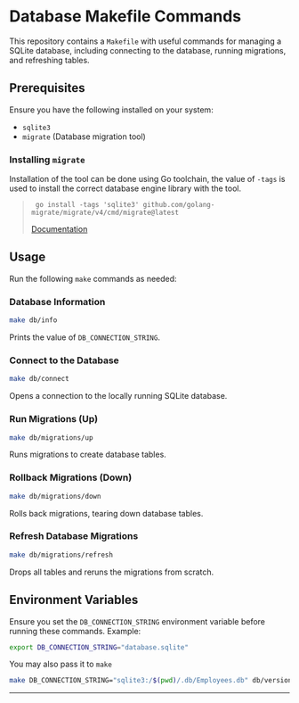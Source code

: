 # Database Makefile Commands

This repository contains a `Makefile` with useful commands for managing a SQLite
database, including connecting to the database, running migrations, and
refreshing tables.

## Prerequisites

Ensure you have the following installed on your system:

- `sqlite3`
- `migrate` (Database migration tool)

### Installing `migrate`

Installation of the tool can be done using Go toolchain, the value of `-tags` is
used
to install the correct database engine library with the tool.

> ```shell
>  go install -tags 'sqlite3' github.com/golang-migrate/migrate/v4/cmd/migrate@latest
> ```
>
> [Documentation][1]

## Usage

Run the following `make` commands as needed:

### Database Information

```sh
make db/info
```

Prints the value of `DB_CONNECTION_STRING`.

### Connect to the Database

```sh
make db/connect
```

Opens a connection to the locally running SQLite database.

### Run Migrations (Up)

```sh
make db/migrations/up
```

Runs migrations to create database tables.

### Rollback Migrations (Down)

```sh
make db/migrations/down
```

Rolls back migrations, tearing down database tables.

### Refresh Database Migrations

```sh
make db/migrations/refresh
```

Drops all tables and reruns the migrations from scratch.

## Environment Variables

Ensure you set the `DB_CONNECTION_STRING` environment variable before running
these commands. Example:

```sh
export DB_CONNECTION_STRING="database.sqlite"
```

You may also pass it to `make`

```sh
make DB_CONNECTION_STRING="sqlite3:/$(pwd)/.db/Employees.db" db/version
```

---

[1]: https://github.com/golang-migrate/migrate/tree/master/cmd/migrate
